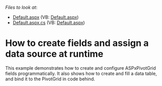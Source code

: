 <!-- default file list -->
*Files to look at*:

* [Default.aspx](./CS/BindAndAddFields/Default.aspx) (VB: [Default.aspx](./VB/BindAndAddFields/Default.aspx))
* [Default.aspx.cs](./CS/BindAndAddFields/Default.aspx.cs) (VB: [Default.aspx](./VB/BindAndAddFields/Default.aspx))
<!-- default file list end -->
# How to create fields and assign a data source at runtime


<p>This example demonstrates how to create and configure ASPxPivotGrid fields programmatically. It also shows how to create and fill a data table, and bind it to the PivotGrid in code behind.</p>

<br/>


